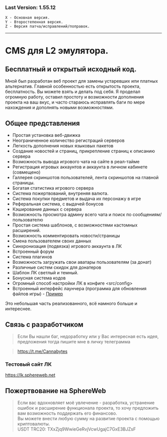 ### Last Version: 1.55.12
~~~
X - Основная версия.
Y - Второстепенная версия.
Z - Версия патча/исправлений/поправок.
~~~
___

# CMS для L2 эмулятора.
## Бесплатный и открытый исходный код.

Мной был разработан веб проект для замены устаревших или платных альтернатив.
Главной особенностью есть открытость проекта, бесплатность. Вы можете взять и делать под себя. Я проделал огромную работу, оставил простоту и возможности дополнения проекта на ваш вкус, и часто стараюсь исправлять баги по мере нахождения и дополнять новыми возможностями.

## Общее представления 
- Простая установка веб-движка
- Неограниченное количество регистраций серверов
- Легкость дополнения новых языковых пакетов
- Создание новостей и страниц, прикрепление страниц к описанию сервера
- Возможность вывода игрового чата на сайте в реал-тайме
- Регистрация игровых аккаунтов и аккаунта в личном кабинете (совмещено)
- Галлерея скриншотов пользователей, лента скриншотов на главной страницы.
- Богатая статистика игрового сервера
- Система пожертвований, внутреняя валюта.
- Система покупки предметов и выдача их персонажу в игре
- Реферальная система, с выдачей бонусов
- Кэширование данных с сервера
- Возможность просмотра админу всего чата и поиск по сообщениям/пользователю
- Простая система шаблонов, с возможностями кастомных расширений.
- Возможность комментировать новости/страницы
- Смена пользователем своих данных
- Синхронизация (подвязка) игрового аккаунта в ЛК
- Встроенный форум
- Система плагинов
- Возможность загружать свои аватары пользователям (за донат)
- Различные систем скидок для донатеров
- Шаблон ЛК светлый и темный.
- Бонусная система кодов
- Огромный способ настройки ЛК в конфиге <src/config>
- Встроенный интерфейс лаунчера (программа для обновления файлов игры) - [Пример](https://lk.sphereweb.net/launcher)

Это небольшая часть реализованного, всё намного больше и интереснее.


## Связь с разработчиком
> Если Вы нашли баг, недоработку или у Вас интересная есть идея, предложения тогда пишите мне в личку телеграмма

> https://t.me/Cannabytes 


### Тестовый сайт ЛК
https://lk.sphereweb.net

## Пожертвование на SphereWeb
> Если вас вдохновляет моё увлечение - разработка, устранение ошибок и расширение функционала проекта, то хочу предложить вам возможность поддержать его финансово.
<br>Вы можете внести любую сумму на развитие проекта с помощью криптовалюты.
<br>USDT TRC20: TXxZjq9WwieGeRvjVcwUgajC7GxE3BJZsF